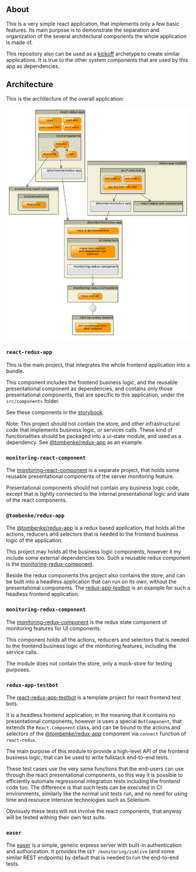 ## About

This is a very simple react application, that implements only a few basic features.
Its main purpose is to demonstrate the separation and organization of the several architectural components
the whole application is made of.

This repository also can be used as a [kickoff](https://www.npmjs.com/package/kickoff) archetype to create similar applications.
It is true to the other system components that are used by this app as dependencies.

## Architecture

This is the architecture of the overall application:

![architecture](architecture.png)


### `react-redux-app`

This is the main project, that integrates the whole frontend application into a bundle.

This component includes the frontend business logic, and the reusable presentational component
as dependencies, and contains only those presentational components, that are specific to this application,
under the `src/components` folder.

See these components in the [storybook](storybook/index.html).

Note: This project should not contain the store, and other infrastructural code that implements business logic, or services calls.
These kind of functionalities should be packaged into a ui-state module, and used as a dependency.
See [@tombenke/redux-app](https://github.com/tombenke/redux-app) as an example.

### `monitoring-react-component`

The [monitoring-react-component](https://github.com/tombenke/monitoring-react-component) is a separate project,
that holds some reusable presentational components of the server monitoring feature.

Presentational components should not contain any business logic code,
except that is tightly connected to the internal presentational logic and state of the react components.

### `@tombenke/redux-app`

The [@tombenke/redux-app](https://github.com/tombenke/redux-app) is a
redux based application, that holds all the actions,
reducers and selectors that is needed to the frontend business logic of the application.

This project may holds all the business logic components, however it my include some external dependencies too.
Such a reusable redux component is the [monitoring-redux-component](https://github.com/tombenke/monitoring-redux-component).

Beside the redux components this project also contains the store,
and can be built into a headless application that can run on its own, without the presentational components.
The [redux-app-testbot](https://github.com/tombenke/redux-app-testbot) is an example for such a headless frontend application.

### `monitoring-redux-component`

The [monitoring-redux-component](https://github.com/tombenke/monitoring-redux-component)
is the redux state component of monitoring features for UI components.

This component holds all the actions, reducers and selectors that is needed 
to the frontend business logic of the monitoring features, including the service calls.

The module does not contain the store, only a mock-store for testing purposes.

### `redux-app-testbot`

The [react-redux-app-testbot](https://github.com/tombenke/react-redux-app-testbot)
is a template project for react frontend test bots.

It is a headless frontend application, in the meaning that it contains no presentational components,
however is uses a special `BotComponent`, that extends the `React.Component` class,
and can be bound to the actions and selectors of the [@tombenke/redux-app](https://github.com/tombenke/redux-app)
component via `connect` function of `react-redux`.

The main purpose of this module to provide a high-level API of the frontend business logic,
that can be used to write fullstack end-to-end tests.

These test cases use the very same functions that the end-users can use through the react presentational components,
so this way it is possible to efficiently automate regressional integration tests including the frontend code too.
The difference is that such tests can be executed in CI environments, similarly like the normal unit tests run,
and no need for using time and resource intensive technologies such as Selenium.

Obviously these tests will not involve the react components, that anyway will be tested withing their own test suite.

### `easer`

The [easer](https://github.com/tombenke/easer) is a simple,
generic express server with built-in authentication and authorization.
It provides the `GET /monitoring/isAlive` (and some similar REST endpoints) by default that is needed to run the end-to-end tests.

